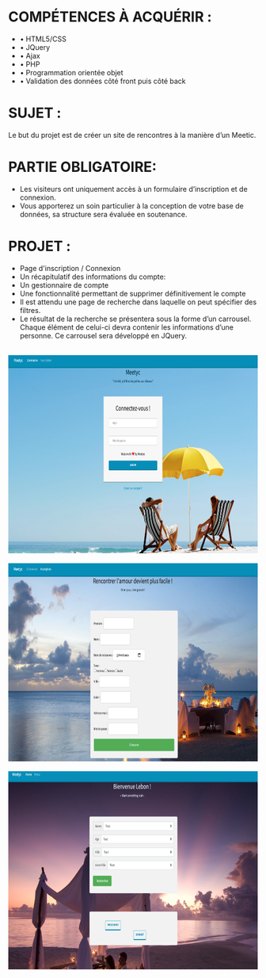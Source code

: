 
<h1>COMPÉTENCES À ACQUÉRIR :</h1>
<ul>
<li>• HTML5/CSS</li>
<li>• JQuery</li>
<li>• Ajax</li>
<li>• PHP</li>
<li>• Programmation orientée objet</li>
<li>• Validation des données côté front puis côté back</li>
</ul>

<!----------------------------------------------------------------------------------------->

<h1>SUJET :</h1>

<p>Le but du projet est de créer un site de rencontres à la manière d’un Meetic.</p>

<!----------------------------------------------------------------------------------------->
<h1>PARTIE OBLIGATOIRE:</h1>
<ul>
<li>Les visiteurs ont uniquement accès à un formulaire d’inscription et de connexion.</li>
<li>Vous apporterez un soin particulier à la conception de votre base de données, sa structure sera évaluée en soutenance.</li>
</ul>

<!----------------------------------------------------------------------------------------->
<h1>PROJET :</h1>

<ul>
<li> Page d'inscription / Connexion</li>
<li>Un récapitulatif des informations du compte:</li>
<li>Un gestionnaire de compte</li>
<li>Une fonctionnalité permettant de supprimer définitivement le compte</li>
<li> Il est attendu une page de recherche dans laquelle on peut spécifier des filtres.</li>
<li>Le résultat de la recherche se présentera sous la forme d’un carrousel. Chaque élément de celui-ci devra contenir les informations d’une personne. Ce carrousel sera développé en JQuery.</li>
</ul>

<div align="center">
	<br>
	<img src="Description du projet/img.png" width="800" height="400">
	<br>
</div>
<div align="center">
	<br>
	<img src="Description du projet/img2.png" width="800" height="400">
	<br>
</div>
<div align="center">
	<br>
	<img src="Description du projet/img3.png" width="800" height="400">
	<br>
</div>